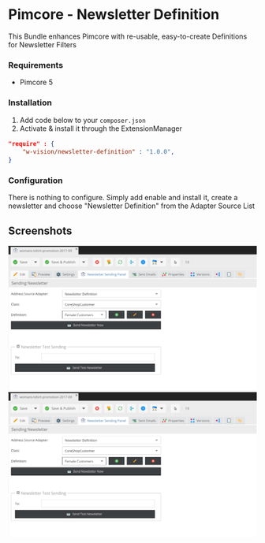 # Pimcore - Newsletter Definition

This Bundle enhances Pimcore with re-usable, easy-to-create Definitions for Newsletter Filters

### Requirements
 * Pimcore 5

### Installation
1. Add code below to your `composer.json`
2. Activate & install it through the ExtensionManager

```json
"require" : {
    "w-vision/newsletter-definition" : "1.0.0",
}
```

### Configuration
There is nothing to configure. Simply add enable and install it, create a newsletter and choose "Newsletter Definition" from the Adapter Source List

## Screenshots
![Interface](docs/screen1.png)
![Interface](docs/screen1.png)
